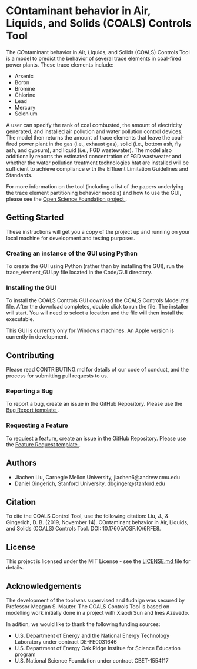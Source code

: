 # COntaminant behavior in Air, Liquids, and Solids (COALS) Controls Tool

The *CO*ntaminant behavior in *A*ir, *L*iquids, and *S*olids (COALS) Controls Tool is a model to predict the behavior of several trace elements in coal-fired power plants.  These trace elements include:
<ul>
  <li> Arsenic </li>
  <li> Boron </li>
  <li> Bromine </li>
  <li> Chlorine </li>
  <li> Lead </li>
  <li> Mercury </li>
  <li> Selenium </li>
  </ul>
A user can specify the rank of coal combusted, the amount of electricity generated, and installed air pollution and water pollution control devices.  The model then returns the amount of trace elements that leave the coal-fired power plant in the gas (i.e., exhaust gas), solid (i.e., bottom ash, fly ash, and gypsum), and liquid (i.e., FGD wastewater).  The model also additionally reports the estimated concentration of FGD wastweater and whether the water pollution treatment technologies htat are installed will be sufficient to achieve compliance with the Effluent Limitation Guidelines and Standards.

For more information on the tool (including a list of the papers underlying the trace element partitioning behavior models) and how to use the GUI, please see the <a href="https://osf.io/6rfe8/"> Open Science Foundation project </a>.

## Getting Started
These instructions will get you a copy of the project up and running on your local machine for development and testing purposes.

### Creating an instance of the GUI using Python
To create the GUI using Python (rather than by installing the GUI), run the trace_element_GUI.py file located in the Code/GUI directory.

### Installing the GUI 
To install the COALS Controls GUI download the COALS Controls Model.msi file.  After the download completes, double click to run the file.  The installer will start.  You will need to select a location and the file will then install the executable.

This GUI is currently only for Windows machines.  An Apple version is currently in development.

## Contributing

Please read CONTRIBUTING.md for details of our code of conduct, and the process for submitting pull requests to us.

### Reporting a Bug
To report a bug, create an issue in the GitHub Repository.  Please use the <a href="https://github.com/we3lab/coals_controls/issues/new?assignees=&labels=&template=bug_report.md&title="> Bug Report template </a>.

### Requesting a Feature
To requiest a feature, create an issue in the GitHub Repository.  Please use the <a href="https://github.com/we3lab/coals_controls/issues/new?assignees=&labels=&template=feature_request.md&title="> Feature Request template </a>.

## Authors
<ul> 
  <li> Jiachen Liu, Carnegie Mellon University, jiachen6@andrew.cmu.edu </li>
  <li> Daniel Gingerich, Stanford University, dbginger@stanford.edu </li>
  </ul>

## Citation
To cite the COALS Control Tool, use the following citation:
Liu, J., & Gingerich, D. B. (2019, November 14). COntaminant behavior in Air, Liquids, and Solids (COALS) Controls Tool.  DOI: 10.17605/OSF.IO/6RFE8. 

## License

This project is licensed under the MIT License - see the <a href="https://github.com/we3lab/coals_controls/blob/master/LICENSE"> LICENSE.md </a> file for details.

## Acknowledgements
The development of the tool was supervised and fudnign was secured by Professor Meagan S. Mauter.  The COALS Controls Tool is based on modelling work initially done in a project with Xiaodi Sun and Ines Azevedo. 

In adition, we would like to thank the following funding sources:  
<ul>
  <li> U.S. Department of Energy and the National Energy Technology Laboratory under contract DE-FE0031646 </li>
  <li> U.S. Department of Energy Oak Ridge Institue for Science Education program </li>
  <li> U.S. National Science Foundation under contract CBET-1554117 </li>
    
